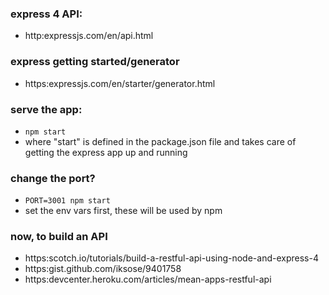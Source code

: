 ### express 4 API:
- http:expressjs.com/en/api.html

### express getting started/generator
- https:expressjs.com/en/starter/generator.html

### serve the app:
- `npm start`
- where "start" is defined in the package.json file
  and takes care of getting the express app up and running

### change the port?
- `PORT=3001 npm start`
- set the env vars first, these will be used by npm

### now, to build an API
- https:scotch.io/tutorials/build-a-restful-api-using-node-and-express-4
- https:gist.github.com/iksose/9401758
- https:devcenter.heroku.com/articles/mean-apps-restful-api
